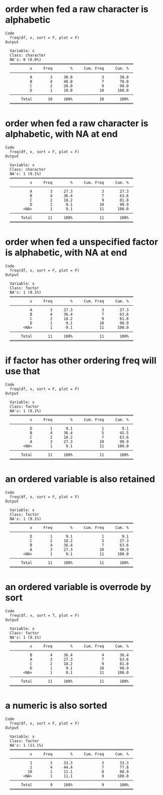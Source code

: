 # order when fed a raw character is alphabetic

    Code
      freq(df, x, sort = F, plot = F)
    Output
      
      Variable: x
      Class: character
      NA's: 0 (0.0%)
      ═══════════════════════════════════════════════════════
               x     Freq        %     Cum. Freq     Cum. %
      ───────────────────────────────────────────────────────
               A        3     30.0             3       30.0
               B        4     40.0             7       70.0
               C        2     20.0             9       90.0
               D        1     10.0            10      100.0
      ───────────────────────────────────────────────────────
           Total       10     100%            10       100%
      ═══════════════════════════════════════════════════════

# order when fed a raw character is alphabetic, with NA at end

    Code
      freq(df, x, sort = F, plot = F)
    Output
      
      Variable: x
      Class: character
      NA's: 1 (9.1%)
      ═══════════════════════════════════════════════════════
               x     Freq        %     Cum. Freq     Cum. %
      ───────────────────────────────────────────────────────
               A        3     27.3             3       27.3
               B        4     36.4             7       63.6
               C        2     18.2             9       81.8
               D        1      9.1            10       90.9
            <NA>        1      9.1            11      100.0
      ───────────────────────────────────────────────────────
           Total       11     100%            11       100%
      ═══════════════════════════════════════════════════════

# order when fed a unspecified factor is alphabetic, with NA at end

    Code
      freq(df, x, sort = F, plot = F)
    Output
      
      Variable: x
      Class: factor
      NA's: 1 (9.1%)
      ═══════════════════════════════════════════════════════
               x     Freq        %     Cum. Freq     Cum. %
      ───────────────────────────────────────────────────────
               A        3     27.3             3       27.3
               B        4     36.4             7       63.6
               C        2     18.2             9       81.8
               D        1      9.1            10       90.9
            <NA>        1      9.1            11      100.0
      ───────────────────────────────────────────────────────
           Total       11     100%            11       100%
      ═══════════════════════════════════════════════════════

# if factor has other ordering freq will use that

    Code
      freq(df, x, sort = F, plot = F)
    Output
      
      Variable: x
      Class: factor
      NA's: 1 (9.1%)
      ═══════════════════════════════════════════════════════
               x     Freq        %     Cum. Freq     Cum. %
      ───────────────────────────────────────────────────────
               D        1      9.1             1        9.1
               B        4     36.4             5       45.5
               C        2     18.2             7       63.6
               A        3     27.3            10       90.9
            <NA>        1      9.1            11      100.0
      ───────────────────────────────────────────────────────
           Total       11     100%            11       100%
      ═══════════════════════════════════════════════════════

# an ordered variable is also retained

    Code
      freq(df, x, sort = F, plot = F)
    Output
      
      Variable: x
      Class: factor
      NA's: 1 (9.1%)
      ═══════════════════════════════════════════════════════
               x     Freq        %     Cum. Freq     Cum. %
      ───────────────────────────────────────────────────────
               D        1      9.1             1        9.1
               C        2     18.2             3       27.3
               B        4     36.4             7       63.6
               A        3     27.3            10       90.9
            <NA>        1      9.1            11      100.0
      ───────────────────────────────────────────────────────
           Total       11     100%            11       100%
      ═══════════════════════════════════════════════════════

# an ordered variable is overrode by sort

    Code
      freq(df, x, sort = T, plot = F)
    Output
      
      Variable: x
      Class: factor
      NA's: 1 (9.1%)
      ═══════════════════════════════════════════════════════
               x     Freq        %     Cum. Freq     Cum. %
      ───────────────────────────────────────────────────────
               B        4     36.4             4       36.4
               A        3     27.3             7       63.6
               C        2     18.2             9       81.8
               D        1      9.1            10       90.9
            <NA>        1      9.1            11      100.0
      ───────────────────────────────────────────────────────
           Total       11     100%            11       100%
      ═══════════════════════════════════════════════════════

# a numeric is also sorted

    Code
      freq(df, x, sort = F, plot = F)
    Output
      
      Variable: x
      Class: factor
      NA's: 1 (11.1%)
      ═══════════════════════════════════════════════════════
               x     Freq        %     Cum. Freq     Cum. %
      ───────────────────────────────────────────────────────
               1        3     33.3             3       33.3
               2        4     44.4             7       77.8
              10        1     11.1             8       88.9
            <NA>        1     11.1             9      100.0
      ───────────────────────────────────────────────────────
           Total        9     100%             9       100%
      ═══════════════════════════════════════════════════════

